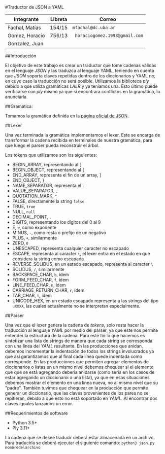 #Traductor de JSON a YAML



Integrante | Libreta | Correo
--- | --- | --- |
Fachal, Matías | 154/15  | `mfachal@dc.uba.ar`  
Gomez, Horacio | 756/13 | ` horaciogomez.1993@gmail.com` |
Gonzalez, Juan |   | ` `  

##Introducción

El objetivo de este trabajo es crear un traductor que tome cadenas válidas en el lenguaje _JSON_ y las traduzca al lenguaje YAML, teniendo en cuenta que _JSON_ soporta claves repetidas dentro de los diccionarios y YAML no; en cuyo caso la traducción no será posible. 
Utilizamos la biblioteca _ply_ debido a que utiliza gramáticas _LALR_ y ya teníamos una. Esto último puede verificarse con _ply_ mismo ya que si encontrara conflictos en la gramática, lo anunciaría.

##Gramática:

Tomamos la gramática definida en la [página oficial de JSON](https://www.json.org).

##Lexer

Una vez terminada la gramática implementamos el lexer. Este se encarga de transformar la cadena recibida en terminales de nuestra gramática, para que luego el parser pueda reconstruir el árbol.

Los tokens que utilizamos son los siguientes:
* BEGIN_ARRAY, representando al [
* BEGIN_OBJECT, representando al {
* END_ARRAY, representa el fin de un array, ]
* END_OBJECT, }
* NAME_SEPARATOR, representa el :
* VALUE_SEPARATOR, `,`
* QUOTATION_MARK, `"`
* FALSE, directamente la string `false`
* TRUE, `true`
* NULL, `null`
* DECIMAL_POINT, `.`
* DIGITS, representando los dígitos del 0 al 9
* E, `e`, como exponente
* MINUS, `-`, como resta o prefijo de un negativo
* PLUS, `+`, similarmente
* ZERO, `0`
* UNESCAPED, representa cualquier caracter no escapado
* ESCAPE, representa al caracter `\`, el lexer entra en el estado en que considera la string como escapada
* REVERSE_SOLIDUS, en un estado escapado, representa al caracter `\`
* SOLIDUS, `/`, similarmente
* BACKSPACE_CHAR, `b`, ídem
* FORM_FEED_CHAR, `f`, ídem
* LINE_FEED_CHAR, `n`, ídem
* CARRIAGE_RETURN_CHAR, `r`, ídem
* TAB_CHAR, `t`, ídem
* UNICODE_HEX, en un estado escapado representa a las strings del tipo `uXXXX`, las cuales actualmente no se interpretan especialmente.

##Parser

Una vez que el lexer genera la cadena de _tokens_, solo resta hacer la traducción al lenguaje _YAML_ por medio del parser, ya que este nos permite entender la estructura de la cadena. 
Para este fin lo que hacemos es sintetizar una lista de strings de manera que cada string se corresponda con una línea del _YAML_ resultante. En las producciones que anidan, debemos incrementar la indentación de todos los strings involucrados ya que así garantizamos que al final cada línea quede indentada como corresponde.
En las producciones que permiten agregar elementos de diccionarios o listas en un mismo nivel debemos chequear si el elemento que que se está agregando debería anidarse (como sería en los casos de estar agregando un diccionaroi o una lista), ya que en esas situaciones debemos mostrar el elemento en una línea nueva, no al mismo nivel que su "padre". 
También tuvimos que chequear en la producción que permite generar un diccionario, que las claves provenientes de los pares no se repitieran, debido a que esto no está soportado en _YAML_. Al encontrar dos claves iguales lanzamos un error.


##Requerimientos de software

- Python 3.5+
- Ply 3.11+

La cadena que se desee traducir deberá estar almacenada en un archivo. Para traducirla se deberá ejecutar el siguiente comando: `python3 json.py nombredelarchivo`


